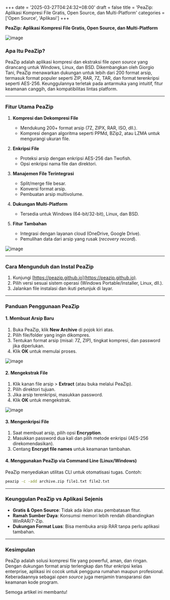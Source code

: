 +++
date = '2025-03-27T04:24:32+08:00'
draft = false
title = 'PeaZip: Aplikasi Kompresi File Gratis, Open Source, dan Multi-Platform'
categories = ['Open Source', 'Aplikasi']
+++



 **PeaZip: Aplikasi Kompresi File Gratis, Open Source, dan Multi-Platform**  

![image](https://peazip.github.io/peazip.png)

### **Apa Itu PeaZip?**  
PeaZip adalah aplikasi kompresi dan ekstraksi file *open source* yang dirancang untuk Windows, Linux, dan BSD. Dikembangkan oleh Giorgio Tani, PeaZip menawarkan dukungan untuk lebih dari 200 format arsip, termasuk format populer seperti ZIP, RAR, 7Z, TAR, dan format terenkripsi seperti AES-256. Keunggulannya terletak pada antarmuka yang intuitif, fitur keamanan canggih, dan kompatibilitas lintas platform.

---

### **Fitur Utama PeaZip**  
1. **Kompresi dan Dekompresi File**  
   - Mendukung 200+ format arsip (7Z, ZIPX, RAR, ISO, dll.).  
   - Kompresi dengan algoritma seperti PPMd, BZip2, atau LZMA untuk mengurangi ukuran file.  

2. **Enkripsi File**  
   - Proteksi arsip dengan enkripsi AES-256 dan Twofish.  
   - Opsi enkripsi nama file dan direktori.  

3. **Manajemen File Terintegrasi**  
   - Split/merge file besar.  
   - Konversi format arsip.  
   - Pembuatan arsip multivolume.  

4. **Dukungan Multi-Platform**  
   - Tersedia untuk Windows (64-bit/32-bit), Linux, dan BSD.  

5. **Fitur Tambahan**  
   - Integrasi dengan layanan cloud (OneDrive, Google Drive).  
   - Pemulihan data dari arsip yang rusak (*recovery record*).  

![image](https://peazip.github.io/archive.png)

---

### **Cara Mengunduh dan Instal PeaZip**  
1. Kunjungi [https://peazip.github.io](https://peazip.github.io).  
2. Pilih versi sesuai sistem operasi (Windows Portable/Installer, Linux, dll.).  
3. Jalankan file instalasi dan ikuti petunjuk di layar.  

---

### **Panduan Penggunaan PeaZip**  

#### **1. Membuat Arsip Baru**  
1. Buka PeaZip, klik **New Archive** di pojok kiri atas.  
2. Pilih file/folder yang ingin dikompres.  
3. Tentukan format arsip (misal: 7Z, ZIP), tingkat kompresi, dan password jika diperlukan.  
4. Klik **OK** untuk memulai proses.  

![image](https://peazip.github.io/archive.png)

#### **2. Mengekstrak File**  
1. Klik kanan file arsip > **Extract** (atau buka melalui PeaZip).  
2. Pilih direktori tujuan.  
3. Jika arsip terenkripsi, masukkan password.  
4. Klik **OK** untuk mengekstrak.  

![image](https://peazip.github.io/context1.png)

#### **3. Mengenkripsi File**  
1. Saat membuat arsip, pilih opsi **Encryption**.  
2. Masukkan password dua kali dan pilih metode enkripsi (AES-256 direkomendasikan).  
3. Centang **Encrypt file names** untuk keamanan tambahan.  

#### **4. Menggunakan PeaZip via Command Line (Linux/Windows)**  
PeaZip menyediakan utilitas CLI untuk otomatisasi tugas. Contoh:  
```bash
peazip -c -add archive.zip file1.txt file2.txt
```

---

### **Keunggulan PeaZip vs Aplikasi Sejenis**  
- **Gratis & Open Source**: Tidak ada iklan atau pembatasan fitur.  
- **Ramah Sumber Daya**: Konsumsi memori lebih rendah dibandingkan WinRAR/7-Zip.  
- **Dukungan Format Luas**: Bisa membuka arsip RAR tanpa perlu aplikasi tambahan.  



---

### **Kesimpulan**  
PeaZip adalah solusi kompresi file yang powerful, aman, dan ringan. Dengan dukungan format arsip terlengkap dan fitur enkripsi kelas enterprise, aplikasi ini cocok untuk pengguna rumahan maupun profesional. Keberadaannya sebagai *open source* juga menjamin transparansi dan keamanan kode program.



Semoga artikel ini membantu!